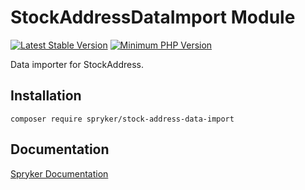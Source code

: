 # StockAddressDataImport Module
[![Latest Stable Version](https://poser.pugx.org/spryker/stock-address-data-import/v/stable.svg)](https://packagist.org/packages/spryker/stock-address-data-import)
[![Minimum PHP Version](https://img.shields.io/badge/php-%3E%3D%207.4-8892BF.svg)](https://php.net/)

Data importer for StockAddress.

## Installation

```
composer require spryker/stock-address-data-import
```

## Documentation

[Spryker Documentation](https://docs.spryker.com)
